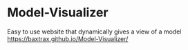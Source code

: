 # Model-Visualizer
Easy to use website that dynamically gives a view of a model
https://baxtrax.github.io/Model-Visualizer/
